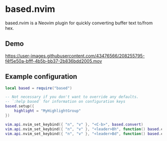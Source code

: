 # based.nvim

based.nvim is a Neovim plugin for quickly converting buffer text to/from hex.

## Demo

https://user-images.githubusercontent.com/43476566/208255795-f4f5e50a-bfff-4b5b-bb37-2b836bdd2005.mov

## Example configuration

```lua
local based = require("based")

-- Not necessary if you don't want to override any defaults.
-- `:help based` for information on configuration keys
based.setup({
    highlight = "MyHighlightGroup"
})

vim.api.nvim_set_keybind({ "n", "v" }, "<C-b>", based.convert)                            -- Try to detect base and convert
vim.api.nvim_set_keybind({ "n", "v" }, "<leader>Bh", function() based.convert("hex") end) -- Convert from hex
vim.api.nvim_set_keybind({ "n", "v" }, "<leader>Bd", function() based.convert("dec") end) -- Convert from decimal
```
